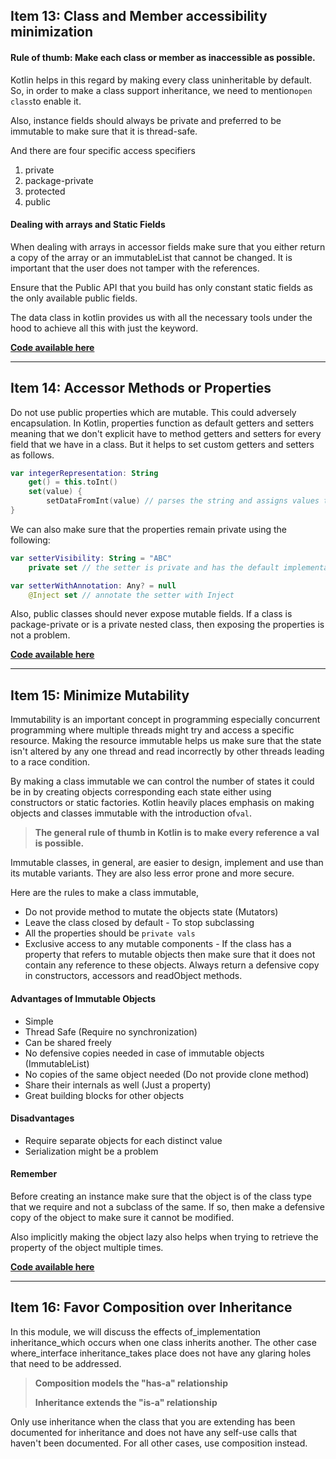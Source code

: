 ## Item 13: Class and Member accessibility minimization

#### Rule of thumb: Make each class or member as inaccessible as possible.

Kotlin helps in this regard by making every class uninheritable by default. So, in order to make a class support inheritance, we need to mention`open class`to enable it.

Also, instance fields should always be private and preferred to be immutable to make sure that it is thread-safe.

And there are four specific access specifiers

1. private
2. package-private
3. protected
4. public

#### Dealing with arrays and Static Fields

When dealing with arrays in accessor fields make sure that you either return a copy of the array or an immutableList that cannot be changed. It is important that the user does not tamper with the references.

Ensure that the Public API that you build has only constant static fields as the only available public fields.

The data class in kotlin provides us with all the necessary tools under the hood to achieve all this with just the keyword.

[**Code available here**](https://github.com/narenkmanoharan/Effective-Kotlin/blob/master/src/main/kotlin/Bear.kt)

---

## Item 14: Accessor Methods or Properties

Do not use public properties which are mutable. This could adversely encapsulation. In Kotlin, properties function as default getters and setters meaning that we don't explicit have to method getters and setters for every field that we have in a class. But it helps to set custom getters and setters as follows.

```kotlin
var integerRepresentation: String
    get() = this.toInt()
    set(value) {
        setDataFromInt(value) // parses the string and assigns values to other properties
}
```

We can also make sure that the properties remain private using the following:

```kotlin
var setterVisibility: String = "ABC"
    private set // the setter is private and has the default implementation

var setterWithAnnotation: Any? = null
    @Inject set // annotate the setter with Inject
```

Also, public classes should never expose mutable fields. If a class is package-private or is a private nested class, then exposing the properties is not a problem.

[**Code available here**](https://github.com/narenkmanoharan/Effective-Kotlin/blob/master/src/main/kotlin/HeightConverter.kt)

---

## Item 15: Minimize Mutability

Immutability is an important concept in programming especially concurrent programming where multiple threads might try and access a specific resource. Making the resource immutable helps us make sure that the state isn't altered by any one thread and read incorrectly by other threads leading to a race condition.

By making a class immutable we can control the number of states it could be in by creating objects corresponding each state either using constructors or static factories. Kotlin heavily places emphasis on making objects and classes immutable with the introduction of`val`.

> **The general rule of thumb in Kotlin is to make every reference a val is possible.**

Immutable classes, in general, are easier to design, implement and use than its mutable variants. They are also less error prone and more secure.

Here are the rules to make a class immutable,

* Do not provide method to mutate the objects state \(Mutators\)
* Leave the class closed by default - To stop subclassing
* All the properties should be
  `private vals`
* Exclusive access to any mutable components - If the class has a property that refers to mutable objects then make sure that it does not contain any reference to these objects. Always return a defensive copy in constructors, accessors and readObject methods.

#### Advantages of Immutable Objects

* Simple
* Thread Safe \(Require no synchronization\)
* Can be shared freely
* No defensive copies needed in case of immutable objects \(ImmutableList\)
* No copies of the same object needed \(Do not provide clone method\)
* Share their internals as well \(Just a property\)
* Great building blocks for other objects

#### Disadvantages

* Require separate objects for each distinct value
* Serialization might be a problem

#### Remember

Before creating an instance make sure that the object is of the class type that we require and not a subclass of the same. If so, then make a defensive copy of the object to make sure it cannot be modified.

Also implicitly making the object lazy also helps when trying to retrieve the property of the object multiple times.

[**Code available here**](https://github.com/narenkmanoharan/Effective-Kotlin/blob/master/src/main/kotlin/Complex.kt)

---

## Item 16: Favor Composition over Inheritance

In this module, we will discuss the effects of_implementation inheritance_which occurs when one class inherits another. The other case where_interface inheritance_takes place does not have any glaring holes that need to be addressed.

> **Composition models the "has-a" relationship**
>
> **Inheritance extends the "is-a" relationship**

Only use inheritance when the class that you are extending has been documented for inheritance and does not have any self-use calls that haven't been documented. For all other cases, use composition instead.




